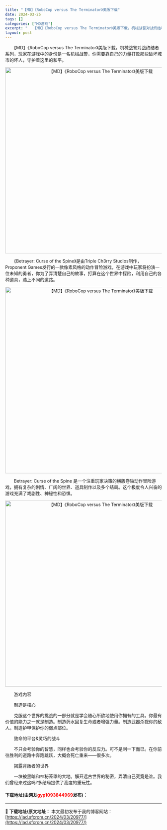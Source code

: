```yaml
---
title: "【MD】《RoboCop versus The Terminator》美版下载"
date: 2024-03-25
tags: []
categories: ["MD游戏"]
excerpt: "　　【MD】《RoboCop versus The Terminator》美版下载，机械战警对战终结者系列，玩家在游戏中的身份是一名机械战警，你需要靠自己的力量打败那些破坏城市的坏人，守护着这里的和平。 　　《Betrayer: Curse of the Spine》是由Triple Ch3rry &hellip;"
layout: post
---
```


 <p>　　【MD】《RoboCop versus The Terminator》美版下载，机械战警对战终结者系列，玩家在游戏中的身份是一名机械战警，你需要靠自己的力量打败那些破坏城市的坏人，守护着这里的和平。</p> <p align="center"><img align="" border="0" src="https://lad.sfcrom.cn/wp-content/uploads/2024/03/20240325_66011170d2815.png" width="599" alt="【MD】《RoboCop versus The Terminator》美版下载" /></p> <p>　　《Betrayer: Curse of the Spine》是由Triple Ch3rry Studios制作，Proponent Games发行的一款像素风格的动作冒险游戏，在游戏中玩家将扮演一位未知的勇者，你为了弄清楚自己的故事，打算在这个世界中探险，利用自己的各种道具，踏上不同的道路。</p> <p align="center"><img align="" border="0" src="https://lad.sfcrom.cn/wp-content/uploads/2024/03/20240325_6601117265379.png" width="600" alt="【MD】《RoboCop versus The Terminator》美版下载" /></p> <p>　　Betrayer: Curse of the Spine 是一个注重玩家决策的横版卷轴动作冒险游戏，拥有复杂的剧情、广阔的世界、道具制作以及多个结局。这个极度令人兴奋的游戏充满了戏剧性、神秘性和恐惧。</p> <p align="center"><img align="" border="0" src="https://lad.sfcrom.cn/wp-content/uploads/2024/03/20240325_660111738207c.png" width="599" alt="【MD】《RoboCop versus The Terminator》美版下载" /></p> <p>　　游戏内容</p> <p>　　制造是核心</p> <p>　　克服这个世界的挑战的一部分就是学会随心所欲地使用你拥有的工具。你最有价值的能力之一就是制造。制造药水回复生命或者增强力量。制造武器杀戮你的敌人。制造护甲保护你的弱点部位。</p> <p>　　致命的平台&amp;灵巧的战斗</p> <p>　　不只会考验你的智慧，同样也会考验你的反应力。可不是刺一下而已。在你前往胜利的道路中奔跑跳跃，大概会死亡重来&mdash;&mdash;很多次。</p> <p>　　揭露背叛者的世界</p> <p>　　一块被黑暗和神秘笼罩的大地。解开远古世界的秘密，弄清自己究竟是谁。我们曾经来过这吗?多结局提供了高度的重玩性。</p> <p><h4>下载地址(由网友<font color="red">gyp1093844969</font>发布)：</h4></p> 

---
📖 **下载地址/原文地址：** 本文最初发布于我的博客网站：[https://lad.sfcrom.cn/2024/03/20977/](https://lad.sfcrom.cn/2024/03/20977/)
